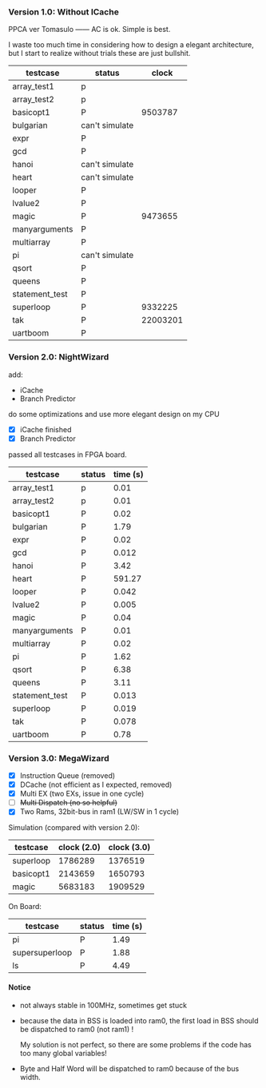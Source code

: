 ### Version 1.0: Without ICache

PPCA ver Tomasulo —— AC is ok. Simple is best.

I waste too much time in considering how to design a elegant architecture, but I start to realize without trials these are just bullshit.


| testcase       | status         | clock    |
| -------------- | -------------- | -------- |
| array_test1    | p              |          |
| array_test2    | p              |          |
| basicopt1      | P              | 9503787  |
| bulgarian      | can't simulate |          |
| expr           | P              |          |
| gcd            | P              |          |
| hanoi          | can't simulate |          |
| heart          | can't simulate |          |
| looper         | P              |          |
| lvalue2        | P              |          |
| magic          | P              | 9473655  |
| manyarguments  | P              |          |
| multiarray     | P              |          |
| pi             | can't simulate |          |
| qsort          | P              |          |
| queens         | P              |          |
| statement_test | P              |          |
| superloop      | P              | 9332225  |
| tak            | P              | 22003201 |
| uartboom       | P              |          |



### Version 2.0: NightWizard

add:

- iCache
- Branch Predictor

do some optimizations and use more elegant design on my CPU

- [x] iCache finished
- [x] Branch Predictor

passed all testcases in FPGA board.

| testcase       | status | time (s) |
| -------------- | ------ | -------- |
| array_test1    | p      | 0.01     |
| array_test2    | p      | 0.01     |
| basicopt1      | P      | 0.02     |
| bulgarian      | P      | 1.79     |
| expr           | P      | 0.02     |
| gcd            | P      | 0.012    |
| hanoi          | P      | 3.42     |
| heart          | P      | 591.27   |
| looper         | P      | 0.042    |
| lvalue2        | P      | 0.005    |
| magic          | P      | 0.04     |
| manyarguments  | P      | 0.01     |
| multiarray     | P      | 0.02     |
| pi             | P      | 1.62     |
| qsort          | P      | 6.38     |
| queens         | P      | 3.11     |
| statement_test | P      | 0.013    |
| superloop      | P      | 0.019    |
| tak            | P      | 0.078    |
| uartboom       | P      | 0.78     |



### Version 3.0: MegaWizard

- [x] Instruction Queue (removed)
- [x] DCache (not efficient as I expected, removed)
- [x] Multi EX (two EXs, issue in one cycle)
- [ ] ~~Multi Dispatch (no so helpful)~~
- [x] Two Rams, 32bit-bus in ram1 (LW/SW in 1 cycle)

Simulation (compared with version 2.0):

| testcase  | clock (2.0) | clock (3.0) |
| --------- | ----------- | ----------- |
| superloop | 1786289     | 1376519     |
| basicopt1 | 2143659     | 1650793     |
| magic     | 5683183     | 1909529     |

On Board:

| testcase       | status | time (s) |
| -------------- | ------ | -------- |
| pi             | P      | 1.49     |
| supersuperloop | P      | 1.88     |
| ls             | P      | 4.49     |

#### Notice

- not always stable in 100MHz, sometimes get stuck

- because the data in BSS is loaded into ram0, the first load in BSS should be dispatched to ram0 (not ram1) !

  My solution is not perfect, so there are some problems if the code has too many global variables!

- Byte and Half Word will be dispatched to ram0 because of the bus width.  

